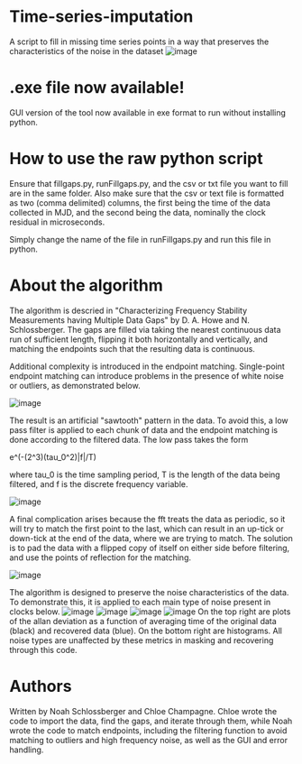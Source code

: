 # Time-series-imputation
A script to fill in missing time series points in a way that preserves the characteristics of the noise in the dataset
![image](https://user-images.githubusercontent.com/39776793/137064058-4579af5c-3132-4aa1-98b6-ba4d550693dd.png)

# .exe file now available!
GUI version of the tool now available in exe format to run without installing python.

# How to use the raw python script

Ensure that fillgaps.py, runFillgaps.py, and the csv or txt file you want to fill are in the same folder. 
Also make sure that the csv or text file is formatted as two (comma delimited) columns, the first being the time of the data collected in MJD, and the second being the data, nominally the clock residual in microseconds.

Simply change the name of the file in runFillgaps.py and run this file in python.

# About the algorithm
The algorithm is descried in "Characterizing Frequency Stability Measurements having Multiple Data Gaps" by D. A. Howe and N. Schlossberger.
The gaps are filled via taking the nearest continuous data run of sufficient length, flipping it both horizontally and vertically, and matching the endpoints such that the resulting data is continuous.

Additional complexity is introduced in the endpoint matching.  Single-point endpoint matching can introduce problems in the presence of white noise or outliers, as demonstrated below.

![image](https://user-images.githubusercontent.com/39776793/132553326-19be783c-da27-4445-8b4c-98b9e859d055.png)

The result is an artificial "sawtooth" pattern in the data. To avoid this, a low pass filter is applied to each chunk of data and the endpoint matching is done according to the filtered data. The low pass takes the form

e^(-(2^3)(tau_0^2)|f|/T)

where tau_0 is the time sampling period, T is the length of the data being filtered, and f is the discrete frequency variable.

![image](https://user-images.githubusercontent.com/39776793/132553213-358285a6-65dd-4c16-8ad0-40e3470b984a.png)


A final complication arises because the fft treats the data as periodic, so it will try to match the first point to the last, which can result in an up-tick or down-tick at the end of the data, where we are trying to match. The solution is to pad the data with a flipped copy of itself on either side before filtering, and use the points of reflection for the matching.

![image](https://user-images.githubusercontent.com/39776793/132553286-23cb80fa-73fa-4a8d-87dc-11b23307b7e7.png)

The algorithm is designed to preserve the noise characteristics of the data. To demonstrate this, it is applied to each main type of noise present in clocks below.
![image](https://user-images.githubusercontent.com/39776793/132937067-cf3838cb-cad7-4db3-a329-350d41ce05aa.png)
![image](https://user-images.githubusercontent.com/39776793/132937061-a0306390-52e8-4db9-994b-a7e00cfdc45b.png)
![image](https://user-images.githubusercontent.com/39776793/132937075-d98c8417-16c1-411c-ad52-f2fb50995a53.png)
![image](https://user-images.githubusercontent.com/39776793/132937084-2ec95a38-7005-48fc-8458-59e8bb3fa806.png)
On the top right are plots of the allan deviation as a function of averaging time of the original data (black) and recovered data (blue). On the bottom right are histograms. All noise types are unaffected by these metrics in masking and recovering through this code.

# Authors
Written by Noah Schlossberger and Chloe Champagne. Chloe wrote the code to import the data, find the gaps, and iterate through them, while Noah wrote the code to match endpoints, including the filtering function to avoid matching to outliers and high frequency noise, as well as the GUI and error handling.
